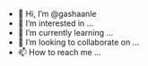 - 👋 Hi, I’m @gashaanle
- 👀 I’m interested in ...
- 🌱 I’m currently learning ...
- 💞️ I’m looking to collaborate on ...
- 📫 How to reach me ...

<!---
gashaanle/gashaanle is a ✨ special ✨ repository because its `README.md` (this file) appears on your GitHub profile.
You can click the Preview link to take a look at your changes.
--->
